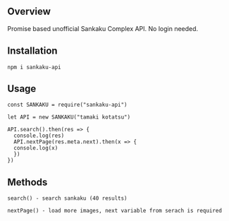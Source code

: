 ## Overview

Promise based unofficial Sankaku Complex API. No login needed.

## Installation

```
npm i sankaku-api
```

## Usage
```
const SANKAKU = require("sankaku-api")

let API = new SANKAKU("tamaki kotatsu")

API.search().then(res => {
  console.log(res)
  API.nextPage(res.meta.next).then(x => {
  console.log(x)
  })
})

```

## Methods
```
search() - search sankaku (40 results)

nextPage() - load more images, next variable from serach is required
```
